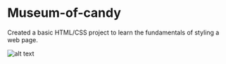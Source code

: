 # Museum-of-candy
Created a basic HTML/CSS project to learn the fundamentals of styling a web page. 


![alt text](https://imgur.com/mEqo0dG)

